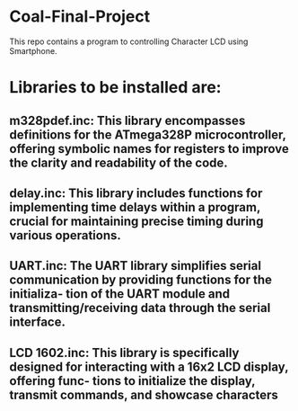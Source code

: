 # Coal-Final-Project
This repo contains a program to controlling Character LCD using Smartphone.
<h1>Libraries to be installed are:

  <h2> m328pdef.inc: 
This library encompasses definitions for the ATmega328P microcontroller, offering symbolic
names for registers to improve the clarity and readability of the code.
 
   <h2>delay.inc: 
This library includes functions for implementing time delays within a program, crucial for
maintaining precise timing during various operations.
  <h2>UART.inc: 
The UART library simplifies serial communication by providing functions for the initializa-
tion of the UART module and transmitting/receiving data through the serial interface.
  <h2>LCD 1602.inc: 
This library is specifically designed for interacting with a 16x2 LCD display, offering func-
tions to initialize the display, transmit commands, and showcase characters
